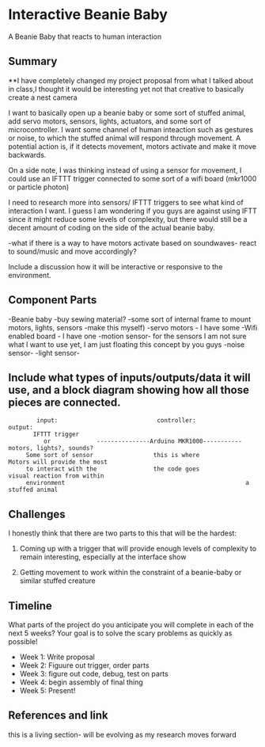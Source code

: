 # Interactive Beanie Baby

A Beanie Baby that reacts to human interaction

## Summary

**I have completely changed my project proposal from what I talked about in class,I thought it would be interesting
  yet not that creative to basically create a nest camera

I want to basically open up a beanie baby or some sort of stuffed animal, add servo motors, sensors, lights, actuators, and some sort of microcontroller.
I want some channel of human inteaction such as gestures or noise, to which the stuffed animal will respond through movement.
A potential action is, if it detects movement, motors activate and make it move backwards. 

On a side note, I was thinking instead of using a sensor for movement, I could use an IFTTT trigger connected
to some sort of a wifi board (mkr1000 or particle photon) 

I need to research more into sensors/ IFTTT triggers to see what kind of interaction I want. 
I guess I am wondering if you guys are against using IFTT since it might reduce some levels of complexity,
but there would still be a decent amount of coding on the side of the actual beanie baby.

-what if there is a way to have motors activate based on soundwaves- react to sound/music and move accordingly?

Include a discussion how it will be interactive or responsive to the environment.

## Component Parts

-Beanie baby -buy
  sewing material?
-some sort of internal frame to mount motors, lights, sensors -make this myself)
-servo motors - I have some
-Wifi enabled board - I have one
-motion sensor- for the sensors I am not sure what I want to use yet, I am just floating this concept by you guys
-noise sensor-
-light sensor-


Include what types of inputs/outputs/data it will use, and a block diagram showing how all those pieces are connected.
-


            input:                            controller:               output:
           IFTTT trigger
              or             ---------------Arduino MKR1000----------- motors, lights?, sounds?
         Some sort of sensor                 this is where             Motors will provide the most
         to interact with the                the code goes             visual reaction from within 
         environment                                                   a stuffed animal
         
         
         
         



## Challenges

I honestly think that there are two parts to this that will be the hardest:
1. Coming up with a trigger that will provide enough levels of complexity to remain interesting,
   especially at the interface show
   
2. Getting movement to work within the constraint of a beanie-baby or similar stuffed creature


## Timeline

What parts of the project do you anticipate you will complete in each of the next 5 weeks? Your goal is to solve the scary problems as quickly as possible! 

- Week 1: Write proposal
- Week 2: Figuure out trigger, order parts
- Week 3: figure out code, debug, test on parts
- Week 4: begin assembly of final thing
- Week 5: Present!

## References and link

this is a living section- will be evolving as my research moves forward
